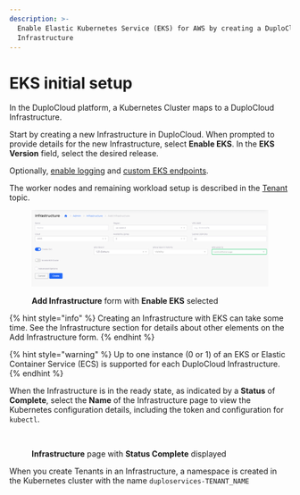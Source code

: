 ```yaml
---
description: >-
  Enable Elastic Kubernetes Service (EKS) for AWS by creating a DuploCloud
  Infrastructure
---
```


# EKS initial setup

In the DuploCloud platform, a Kubernetes Cluster maps to a DuploCloud Infrastructure.&#x20;

Start by creating a new Infrastructure in DuploCloud. When prompted to provide details for the new Infrastructure, select **Enable EKS**. In the **EKS Version** field, select the desired release.

Optionally, [enable logging](../disaster-recovery/kubernetes-cluster/enable-eks-logs.md) and [custom EKS endpoints](../disaster-recovery/kubernetes-cluster/enable-eks-endpoints.md).

The worker nodes and remaining workload setup is described in the [Tenant](../tenant-environment.md) topic.

<figure><img src="../../../.gitbook/assets/AWS_Infra_logs1 (1).png" alt=""><figcaption><p><strong>Add Infrastructure</strong> form with <strong>Enable EKS</strong> selected </p></figcaption></figure>

{% hint style="info" %}
Creating an Infrastructure with EKS can take some time. See the Infrastructure section for details about other elements on the Add Infrastructure form.
{% endhint %}

{% hint style="warning" %}
Up to one instance (0 or 1) of an EKS or Elastic Container Service (ECS) is supported for each DuploCloud Infrastructure. &#x20;
{% endhint %}

When the Infrastructure is in the ready state, as indicated by a **Status** of **Complete**, select the **Name** of the Infrastructure page to view the Kubernetes configuration details, including the token and configuration for `kubectl`.&#x20;

<figure><img src="../../../.gitbook/assets/Infrastructure_Complete_AWS.png" alt=""><figcaption><p><strong>Infrastructure</strong> page with <strong>Status Complete</strong> displayed</p></figcaption></figure>

When you create Tenants in an Infrastructure, a namespace is created in the Kubernetes cluster with the name `duploservices-TENANT_NAME`
